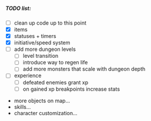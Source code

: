 ##### TODO list:
- [ ] clean up code up to this point
- [x] items
- [x] statuses + timers
- [x] initiative/speed system
- [ ] add more dungeon levels
  - [ ] level transition
  - [ ] introduce way to regen life
  - [ ] add more monsters that scale with dungeon depth
- [ ] experience
  - [ ] defeated enemies grant xp
  - [ ] on gained xp breakpoints increase stats
- more objects on map...
- skills...
- character customization...
